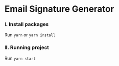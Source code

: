 # Email Signature Generator

### I. Install packages

Run ```yarn``` or ```yarn install```

### II. Running project

Run ```yarn start```